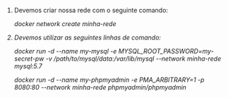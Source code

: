 1. Devemos criar nossa rede com o seguinte comando:

    <i>docker network create minha-rede<i> 

2. Devemos utilizar as seguintes linhas de comando:

    <i>docker run -d --name my-mysql -e MYSQL_ROOT_PASSWORD=my-secret-pw -v /path/to/mysql/data:/var/lib/mysql --network minha-rede mysql:5.7<i> 

   <i>docker run -d --name my-phpmyadmin -e PMA_ARBITRARY=1 -p 8080:80 --network minha-rede phpmyadmin/phpmyadmin<i> 

